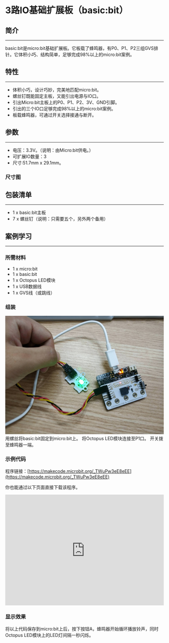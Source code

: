 # 3路IO基础扩展板（basic:bit）

## 简介
---

basic:bit是micro:bit基础扩展板。它板载了蜂鸣器，有P0、P1、P2三组GVS排针。它体积小巧、结构简单，足够完成98%以上的micro:bit案例。


## 特性
---

- 体积小巧，设计巧妙，完美地匹配micro:bit。
- 螺丝钉既能固定主板，又能引出电源与IO口。
- 引出Micro:bit主板上的P0、P1、P2、3V、GND引脚。
- 引出的三个IO口足够完成98%以上的micro:bit案例。
- 板载蜂鸣器，可通过开关选择接通与断开。


## 参数
---

- 电压：3.3V。（说明：由Micro:bit供电。）
- 可扩展IO数量：3
- 尺寸:51.7mm x 29.1mm。

### 尺寸图


## 包装清单
---

- 1 x basic:bit主板
- 7 x 螺丝钉（说明：只需要五个，另外两个备用）


## 案例学习
---

### 所需材料

- 1 x micro:bit
- 1 x basic:bit
- 1 x Octopus LED模块
- 1 x USB数据线
- 1 x GVS线（或跳线）


### 组装

![](./images/CIdYsAa.jpg)
用螺丝将basic:bit固定到micro:bit上。
将Octopus LED模块连接至P1口。
开关拨至蜂鸣器一端。

### 示例代码

程序链接：[https://makecode.microbit.org/_TWuPw3eE8eEE](https://makecode.microbit.org/_TWuPw3eE8eEE)

你也能通过以下页面直接下载该程序。

<div style="position:relative;height:0;padding-bottom:70%;overflow:hidden;"><iframe style="position:absolute;top:0;left:0;width:100%;height:100%;" src="https://makecode.microbit.org/#pub:_TWuPw3eE8eEE" frameborder="0" sandbox="allow-popups allow-forms allow-scripts allow-same-origin"></iframe></div>


### 显示效果

将以上代码保存到micro:bit上后，按下按钮A，蜂鸣器开始循环播放铃声，同时Octopus LED模块上的LED灯间隔一秒闪烁。


